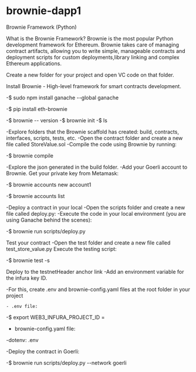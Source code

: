# brownie-dapp1

Brownie Framework (Python)

What is the Brownie Framework? Brownie is the most popular Python development framework for Ethereum. Brownie takes care of managing contract artifacts, allowing you to write simple, manageable contracts and deployment scripts for custom deployments,library linking and complex Ethereum applications.

Create a new folder for your project and open VC code on that folder.

Install Brownie - High-level framework for smart contracts development.

-$ sudo npm install ganache --global
 ganache

-$ pip install eth-brownie

-$ brownie -- version
-$ brownie init
-$ ls

-Explore folders that the Brownie scaffold has created: build, contracts, interfaces, scripts, tests, etc.
-Open the contract folder and create a new file called StoreValue.sol 
-Compile the code using Brownie by running:

-$ brownie compile

-Explore the json generated in the build folder.
-Add your Goerli account to Brownie. Get your private key from Metamask:

-$ brownie accounts new account1

-$ brownie accounts list

-Deploy a contract in your local
-Open the scripts folder and create a new file called deploy.py:
-Execute the code in your local environment (you are using Ganache behind the scenes):

-$ brownie run scripts/deploy.py

Test your contract
-Open the test folder and create a new file called test_store_value.py
Execute the testing script:

-$ brownie test -s

Deploy to the testnetHeader anchor link
-Add an environment variable for the infura key ID.

-For this, create .env and brownie-config.yaml files at the root folder in your project

    - .env file:
    
-$ export WEB3_INFURA_PROJECT_ID = <YOUR INFURA ID>
 
   - brownie-config.yaml file:
 
-dotenv: .env
 
-Deploy the contract in Goerli:
 
-$ brownie run scripts/deploy.py --network goerli









